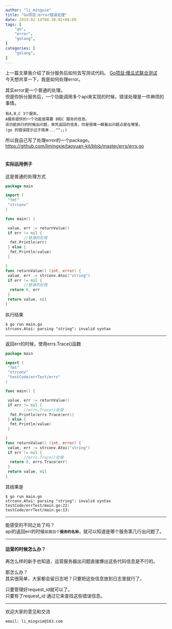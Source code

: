 ```yaml
---
author: "li_mingxie"
title: "Go项目:error错误处理"
date: 2019-02-14T08:38:02+08:00
tags: [
    "go",
    "error",
    "golang",
]
categories: [
    "golang",
]
---
```


上一篇文章我介绍了拆分服务后如何去写测试代码。
[Go项目:傻瓜式联合测试](https://limingxie.github.io/go/my_go_test4/)  
今天想共享一下，我是如何处理error。<!--more-->

其实error是一个普通的处理。  
但是你拆分服务后，一个功能调用多个api来实现的时候，错误处理是一件麻烦的事情。

```
有A,B,C 3个服务。  
A服务提供的一个功能是需要 B和C 服务的信息。  
该功能执行的时候出问题，单凭返回的信息，你是很难一眼看出问题点是在哪里。  
(go 的错误提示过于简单...^^;;)
```

所以我自己写了处理error的一个package。  
<https://github.com/limingxie/taoyuan-kit/blob/master/errs/errs.go>
<Br />
<Br />

#### **实际运用例子**

这是普通的处理方式

```go
package main

import (
 "fmt"
 "strconv"
)

func main() {

 value, err := returnValue()
 if err != nil {
        //普通的处理
  fmt.Println(err)
 } else {
  fmt.Println(value)
 }

}
func returnValue() (int, error) {
 value, err := strconv.Atoi("string")
 if err != nil {
        //普通的处理
  return 0, err
 }
 return value, nil
}
```

执行结果

```
$ go run main.go
strconv.Atoi: parsing "string": invalid syntax
```

------------
返回err的时候，使用errs.Trace()函数

```go
package main

import (
 "fmt"
 "strconv"
 "testCode/errTest/errs"
)

func main() {

 value, err := returnValue()
 if err != nil {
        //errs.Trace()处理
  fmt.Println(errs.Trace(err))
 } else {
  fmt.Println(value)
 }

}
func returnValue() (int, error) {
 value, err := strconv.Atoi("string")
 if err != nil {
        //errs.Trace()处理
  return 0, errs.Trace(err)
 }
 return value, nil
}
```

其结果是

```
$ go run main.go
strconv.Atoi: parsing "string": invalid syntax
testCode/errTest/main.go:22: 
testCode/errTest/main.go:13: 
```

---------------------

能感受的不同之处了吗？  
api的返回err的时候`前面加个`**`服务的名称`**，就可以知道是哪个服务第几行出问题了。

---------------------

#### **运营的时候怎么办？**

再怎么样的新手也知道，运营服务器出问题直接爆出这些代码信息是不行的。  

那怎么办？  
其实很简单，大家都会留日志吧？只要把这些信息放到日志里就行了，

只要管理好request_id就可以了。  
只要有了request_id 通过它来查找这些错误信息。

----------------------------------------------
欢迎大家的意见和交流

`email: li_mingxie@163.com`
